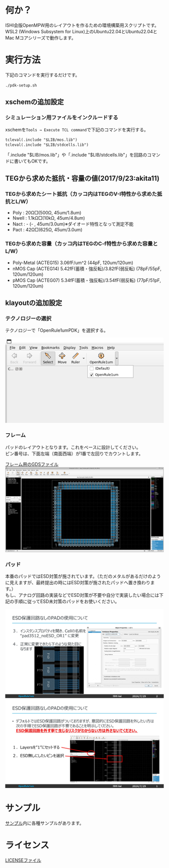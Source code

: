# 何か？
ISHI会版OpenMPW用のレイアウトを作るための環境構築用スクリプトです。  
WSL2 (Windows Subsystem for Linux)上のUbuntu22.04とUbuntu22.04とMac Mコアシリーズで動作します。  

# 実行方法
下記のコマンドを実行するだけです。  

`./pdk-setup.sh`

## xschemの追加設定
### シミュレーション用ファイルをインクルードする
xschemを`Tools → Execute TCL command`で下記のコマンドを実行する。  

```
tcleval(.include "$LIB/mos.lib")
tcleval(.include "$LIB/stdcells.lib")
```

「.include "$LIB/mos.lib"」や「.include "$LIB/stdcells.lib"」を回路のコマンドに書いてもOKです。  

## TEGから求めた抵抗・容量の値(2017/9/23:akita11)

### TEGから求めたシート抵抗（カッコ内はTEGのV-I特性から求めた抵抗とL/W）
- Poly : 20Ω□(500Ω, 45um/1.8um)
- Nwell : 1.1kΩ□(10kΩ, 45um/4.8um)
- Nact : - (- , 45um/3.0um)※ダイオード特性となって測定不能
- Pact : 42Ω□(625Ω, 45um/3.0um)

### TEGから求めた容量（カッコ内はTEGのC-f特性から求めた容量とL/W）
- Poly-Metal (ACTEG15) 3.06fF/um^2 (44pF, 120um/120um)
- nMOS Cap (ACTEG14) 5.42fF(蓄積・強反転)/3.82fF(弱反転) (78pF/55pF, 120um/120um)
- pMOS Cap (ACTEG07) 5.34fF(蓄積・強反転)/3.54fF(弱反転) (77pF/51pF, 120um/120um)


## klayoutの追加設定
### テクノロジーの選択
テクノロジーで「OpenRule1umPDK」を選択する。

![テクノロジーの選択](./images/klayout_tech.png)

### フレーム
パッドのレイアウトとなります。これをベースに設計してください。  
ピン番号は、下面左端（南面西端）が1番で左回りでカウントします。  

[フレーム用のGDSファイル](./GDS/PTS06/top_frame.gds)
![フレーム用のGDSファイル](./images/pad_frame.png)

### パッド
本番のパッドではESD対策が施されています。（ただのメタルがあるだけのように見えますが、最終提出の時にはESD対策が施されたパッドへ置き換わります。）  
もし、アナログ回路の実装などでESD対策が不要や自分で実装したい場合には下記の手順に従ってESD未対策のパッドをお使いください。  


![Pad変更手順1](./images/pad_noesd_1.jpg)
![Pad変更手順2](./images/pad_noesd_2.jpg)


# サンプル
[サンプル](/samples)内に各種サンプルがあります。


# ライセンス
[LICENSEファイル](LICENSE)
